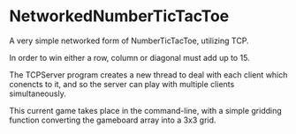 # NetworkedNumberTicTacToe
A very simple networked form of NumberTicTacToe, utilizing TCP. </br>

In order to win either a row, column or diagonal must add up to 15. </br>

The TCPServer program creates a new thread to deal with each client which conencts to it, and so the server can play with multiple clients simultaneously. </br>

This current game takes place in the command-line, with a simple gridding function converting the gameboard array into a 3x3 grid.

